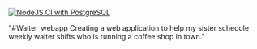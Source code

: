 [![NodeJS CI with PostgreSQL](https://github.com/Zamoku/waiter_webapp/actions/workflows/node.js.yml/badge.svg)](https://github.com/Zamoku/waiter_webapp/actions/workflows/node.js.yml)

"#Waiter_webapp 
Creating a web application to help my sister schedule weekly waiter shifts who is running a coffee shop in town."
